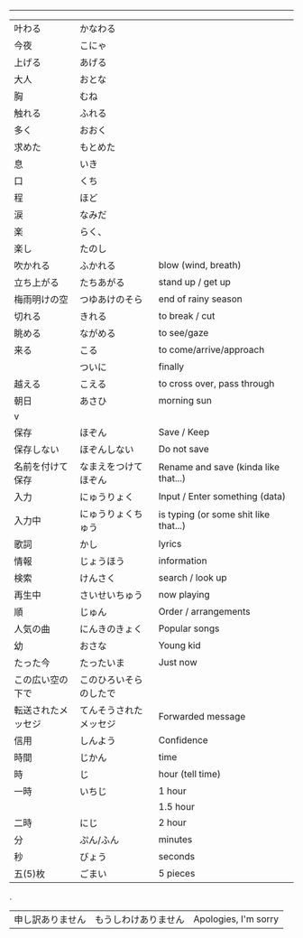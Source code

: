 
---

| | | | 
| --- | --- | --- |
| 叶わる | かなわる |
|今夜|こにゃ||
|上げる|あげる|
|大人|おとな|
|胸	|	むね
|触れる|		ふれる
|多く|		おおく
|求めた	|	もとめた
|息	|	いき
|口	|	くち
|程	|	ほど
|涙	|	なみだ
|楽	|	らく、
|楽し|	たのし
|吹かれる|		ふかれる|blow (wind, breath)
|立ち上がる |	たちあがる|stand up / get up
|梅雨明けの空|	つゆあけのそら|	end of rainy season
|切れる|きれる|		to break / cut
|眺める|	ながめる	|	to see/gaze
|来る|	こる|		to come/arrive/approach
||ついに| finally
|越える	|	こえる|			to cross over, pass through|
|朝日|		あさひ| 		morning sun|
| v |||
|保存	|	ほぞん	|		Save / Keep|
|保存しない|	ほぞんしない	|	Do not save|
|名前を付けて保存|なまえをつけてほぞん	|Rename and save (kinda like that...)|
|入力	|	にゅうりょく		|	Input / Enter something (data)|
|入力中	|	にゅうりょくちゅう	|	is typing (or some shit like that...)|
|歌詞	|	かし	|		lyrics|
|情報	|	じょうほう|			information|
|検索	|	けんさく	|		search / look up|
|再生中	|	さいせいちゅう|		now playing|
|順		|じゅん	|Order / arrangements
|人気の曲|にんきのきょく		| Popular songs
|幼		|おさな			|Young kid|
|たった今		|たったいま		|	Just now|
|この広い空の下で	|このひろいそらのしたで	|
|転送されたメッセジ	|てんそうされたメッセジ		|Forwarded message|
|信用		|しんよう|			Confidence|
|時間	|じかん	|	time|
|時	| じ	| hour (tell time)	
|一時	|いちじ | 1 hour
||| 1.5 hour | 
|二時|にじ |2 hour	|
|分	|ぷん/ふん	|minutes
|秒	|びょう 	|seconds |
| 五(5)枚 | ごまい | 5 pieces |
.

| | | |
| --- | --- | --- |
| 申し訳ありません | もうしわけありません | Apologies, I'm sorry |